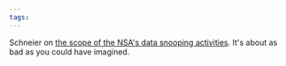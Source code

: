 ```yaml
---
tags: 
---
```


Schneier on [the scope of the NSA's data snooping activities](http://www.theguardian.com/world/2013/sep/05/nsa-how-to-remain-secure-surveillance). It's about as bad as you could have imagined.
